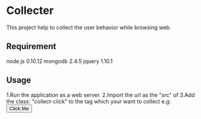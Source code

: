 Collecter
=========
This project help to collect the user behavior while browsing web.




Requirement
---------
node.js 0.10.12
mongodb 2.4.5
jquery 1.10.1



Usage
---------
  1.Run the application as a web server.
  2.Import the url as the "src" of <script> tag, e.g: <script type="text/javascript" src="http://localhost:3000/javascripts/collector.js"></script>
  3.Add the class: "collect-click" to the tag which your want to collect e.g: <button id="hit1" class="collect-click">Click Me</button>
